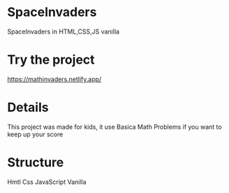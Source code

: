 # SpaceInvaders
SpaceInvaders in HTML,CSS,JS vanilla

# Try the project
https://mathinvaders.netlify.app/

# Details
This project was made for kids, it use Basica Math Problems if you want to keep up your score

# Structure
Hmtl
Css
JavaScript
Vanilla
